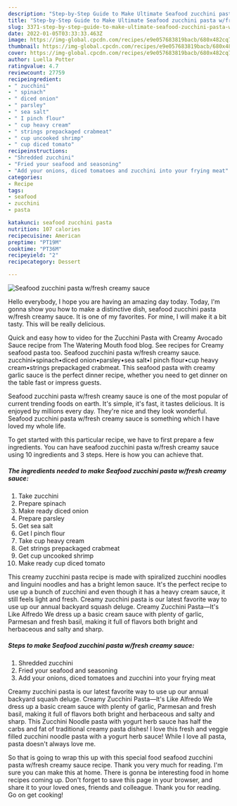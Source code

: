 ```yaml
---
description: "Step-by-Step Guide to Make Ultimate Seafood zucchini pasta w/fresh creamy sauce"
title: "Step-by-Step Guide to Make Ultimate Seafood zucchini pasta w/fresh creamy sauce"
slug: 3371-step-by-step-guide-to-make-ultimate-seafood-zucchini-pasta-w-fresh-creamy-sauce
date: 2022-01-05T03:33:33.463Z
image: https://img-global.cpcdn.com/recipes/e9e057683819bacb/680x482cq70/seafood-zucchini-pasta-wfresh-creamy-sauce-recipe-main-photo.jpg
thumbnail: https://img-global.cpcdn.com/recipes/e9e057683819bacb/680x482cq70/seafood-zucchini-pasta-wfresh-creamy-sauce-recipe-main-photo.jpg
cover: https://img-global.cpcdn.com/recipes/e9e057683819bacb/680x482cq70/seafood-zucchini-pasta-wfresh-creamy-sauce-recipe-main-photo.jpg
author: Luella Potter
ratingvalue: 4.7
reviewcount: 27759
recipeingredient:
- " zucchini"
- " spinach"
- " diced onion"
- " parsley"
- " sea salt"
- " I pinch flour"
- " cup heavy cream"
- " strings prepackaged crabmeat"
- " cup uncooked shrimp"
- " cup diced tomato"
recipeinstructions:
- "Shredded zucchini"
- "Fried your seafood and seasoning"
- "Add your onions, diced tomatoes and zucchini into your frying meat"
categories:
- Recipe
tags:
- seafood
- zucchini
- pasta

katakunci: seafood zucchini pasta 
nutrition: 107 calories
recipecuisine: American
preptime: "PT19M"
cooktime: "PT36M"
recipeyield: "2"
recipecategory: Dessert

---
```



![Seafood zucchini pasta w/fresh creamy sauce](https://img-global.cpcdn.com/recipes/e9e057683819bacb/680x482cq70/seafood-zucchini-pasta-wfresh-creamy-sauce-recipe-main-photo.jpg)

Hello everybody, I hope you are having an amazing day today. Today, I'm gonna show you how to make a distinctive dish, seafood zucchini pasta w/fresh creamy sauce. It is one of my favorites. For mine, I will make it a bit tasty. This will be really delicious.

Quick and easy how to video for the Zucchini Pasta with Creamy Avocado Sauce recipe from The Watering Mouth food blog. See recipes for Creamy seafood pasta too. Seafood zucchini pasta w/fresh creamy sauce. zucchini•spinach•diced onion•parsley•sea salt•I pinch flour•cup heavy cream•strings prepackaged crabmeat. This seafood pasta with creamy garlic sauce is the perfect dinner recipe, whether you need to get dinner on the table fast or impress guests.

Seafood zucchini pasta w/fresh creamy sauce is one of the most popular of current trending foods on earth. It's simple, it's fast, it tastes delicious. It is enjoyed by millions every day. They're nice and they look wonderful. Seafood zucchini pasta w/fresh creamy sauce is something which I have loved my whole life.


To get started with this particular recipe, we have to first prepare a few ingredients. You can have seafood zucchini pasta w/fresh creamy sauce using 10 ingredients and 3 steps. Here is how you can achieve that.

<!--inarticleads1-->

##### The ingredients needed to make Seafood zucchini pasta w/fresh creamy sauce:

1. Take  zucchini
1. Prepare  spinach
1. Make ready  diced onion
1. Prepare  parsley
1. Get  sea salt
1. Get  I pinch flour
1. Take  cup heavy cream
1. Get  strings prepackaged crabmeat
1. Get  cup uncooked shrimp
1. Make ready  cup diced tomato


This creamy zucchini pasta recipe is made with spiralized zucchini noodles and linguini noodles and has a bright lemon sauce. It&#39;s the perfect recipe to use up a bunch of zucchini and even though it has a heavy cream sauce, it still feels light and fresh. Creamy zucchini pasta is our latest favorite way to use up our annual backyard squash deluge. Creamy Zucchini Pasta—It&#39;s Like Alfredo We dress up a basic cream sauce with plenty of garlic, Parmesan and fresh basil, making it full of flavors both bright and herbaceous and salty and sharp. 

<!--inarticleads2-->

##### Steps to make Seafood zucchini pasta w/fresh creamy sauce:

1. Shredded zucchini
1. Fried your seafood and seasoning
1. Add your onions, diced tomatoes and zucchini into your frying meat


Creamy zucchini pasta is our latest favorite way to use up our annual backyard squash deluge. Creamy Zucchini Pasta—It&#39;s Like Alfredo We dress up a basic cream sauce with plenty of garlic, Parmesan and fresh basil, making it full of flavors both bright and herbaceous and salty and sharp. This Zucchini Noodle pasta with yogurt herb sauce has half the carbs and fat of traditional creamy pasta dishes! I love this fresh and veggie filled zucchini noodle pasta with a yogurt herb sauce! While I love all pasta, pasta doesn&#39;t always love me. 

So that is going to wrap this up with this special food seafood zucchini pasta w/fresh creamy sauce recipe. Thank you very much for reading. I'm sure you can make this at home. There is gonna be interesting food in home recipes coming up. Don't forget to save this page in your browser, and share it to your loved ones, friends and colleague. Thank you for reading. Go on get cooking!
